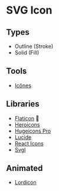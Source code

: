 # SVG Icon

## Types

- Outline (Stroke)
- Solid (Fill)

## Tools

- [Icônes](https://icones.js.org)

## Libraries

- [Flaticon](https://flaticon.com) 🌟
- [Heroicons](https://heroicons.com)
- [Hugeicons Pro](https://hugeicons.pro)
- [Lucide](/lucide.md)
- [React Icons](/react-icons.md)
- [Svgl](https://svgl.vercel.app)

<!--
https://slimicons.com
-->

## Animated

- [Lordicon](https://lordicon.com)
